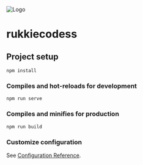
![Logo](https://res.cloudinary.com/rukkiecodes/image/upload/v1675886712/Capture_i9nfms.png)

# rukkiecodess

## Project setup
```
npm install
```

### Compiles and hot-reloads for development
```
npm run serve
```

### Compiles and minifies for production
```
npm run build
```

### Customize configuration
See [Configuration Reference](https://cli.vuejs.org/config/).
